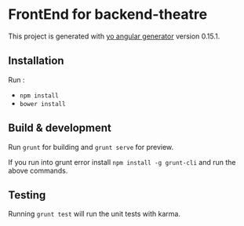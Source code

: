 # FrontEnd for backend-theatre

This project is generated with [yo angular generator](https://github.com/yeoman/generator-angular)
version 0.15.1.

## Installation

Run :
* `npm install`
* `bower install`

## Build & development

Run `grunt` for building and `grunt serve` for preview.

If you run into grunt error install `npm install -g grunt-cli` and run the above commands.

## Testing

Running `grunt test` will run the unit tests with karma.
